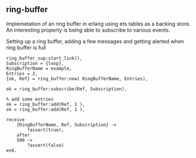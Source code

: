 ring-buffer
-----------

Implemetation of an ring buffer in erlang using ets tables as a backing store. An interesting property is being able to subscribe to various events.


Setting up a ring buffer, adding a few messages and getting alerted when ring buffer is full


```
ring_buffer_sup:start_link(),
Subscription = {loop},
RingBufferName = example,
Entries = 2,	
{ok, Ref} = ring_buffer:new( RingBufferName, Entries),

ok = ring_buffer:subscribe(Ref, Subscription),

% add some entries
ok = ring_buffer:add(Ref, 1 ),
ok = ring_buffer:add(Ref, 1 ),

receive
	{RingBufferName, Ref, Subscription} ->
		?assert(true),
	after
	500 ->
		?assert(false)
end.
```